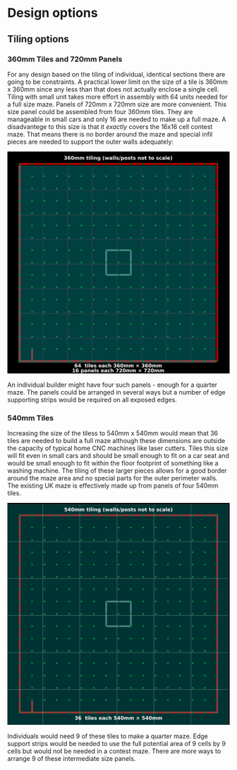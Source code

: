 # Design options

## Tiling options

### 360mm Tiles and 720mm Panels
For any design based on the tiling of individual, identical sections there are going to be constraints. A practical lower limit on the size of a tile is 360mm x 360mm since any less than that does not actually enclose a single cell. Tiling with small unit takes more effort in assembly with 64 units needed for a full size maze. Panels of 720mm x 720mm size are more convenient. This size panel could be assembled from four 360mm tiles. They are manageable in small cars and only 16 are needed to make up a full maze. A disadvantege to this size is that it *exactly* covers the 16x16 cell contest maze. That means there is no border around the maze and special infil pieces are needed to support the outer walls adequately:

![tiling-360mm-squares.png](./resources/classic-maze-360mm-tiles.png)

An individual builder might have four such panels - enough for a quarter maze. The panels could be arranged in several ways but a number of edge supporting strips would be required on all exposed edges.

### 540mm Tiles
Increasing the size of the tiless to 540mm x 540mm would mean that 36 tiles are needed to build a full maze although these dimensions are outside the capacity of typical home CNC machines like laser cutters. Tiles this size will fit even in small cars and should be small enough to fit on a car seat and would be small enough to fit within the floor footprint of something like a washing machine. The tiling of these larger pieces allows for a good border around the maze area and no special parts for the outer perimeter walls. The existing UK maze is effectively made up from panels of four 540mm tiles.

![tiling-540mm-squares.png](resources/classic-maze-540mm-tiles.png)

Individuals would need 9 of these tiles to make a quarter maze. Edge support strips would be needed to use the full potential area of 9 cells by 9 cells but would not be needed in a contest maze. There are more ways to arrange 9 of these intermediate size panels.

